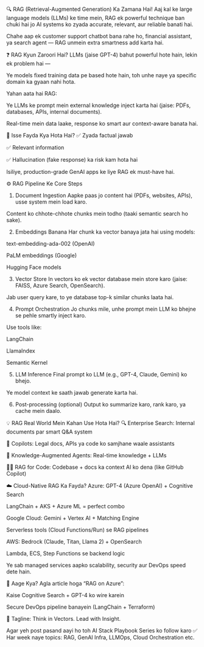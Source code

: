 🔍 RAG (Retrieval-Augmented Generation) Ka Zamana Hai!
Aaj kal ke large language models (LLMs) ke time mein, RAG ek powerful technique ban chuki hai jo AI systems ko zyada accurate, relevant, aur reliable banati hai.

Chahe aap ek customer support chatbot bana rahe ho, financial assistant, ya search agent — RAG unmein extra smartness add karta hai.

❓ RAG Kyun Zaroori Hai?
LLMs (jaise GPT-4) bahut powerful hote hain, lekin ek problem hai —

Ye models fixed training data pe based hote hain, toh unhe naye ya specific domain ka gyaan nahi hota.

Yahan aata hai RAG:

Ye LLMs ke prompt mein external knowledge inject karta hai (jaise: PDFs, databases, APIs, internal documents).

Real-time mein data laake, response ko smart aur context-aware banata hai.

🧠 Isse Fayda Kya Hota Hai?
✅ Zyada factual jawab

✅ Relevant information

✅ Hallucination (fake response) ka risk kam hota hai

Isiliye, production-grade GenAI apps ke liye RAG ek must-have hai.

⚙️ RAG Pipeline Ke Core Steps
1. Document Ingestion
Aapke paas jo content hai (PDFs, websites, APIs), usse system mein load karo.

Content ko chhote-chhote chunks mein todho (taaki semantic search ho sake).

2. Embeddings Banana
Har chunk ka vector banaya jata hai using models:

text-embedding-ada-002 (OpenAI)

PaLM embeddings (Google)

Hugging Face models

3. Vector Store
In vectors ko ek vector database mein store karo (jaise: FAISS, Azure Search, OpenSearch).

Jab user query kare, to ye database top-k similar chunks laata hai.

4. Prompt Orchestration
Jo chunks mile, unhe prompt mein LLM ko bhejne se pehle smartly inject karo.

Use tools like:

LangChain

LlamaIndex

Semantic Kernel

5. LLM Inference
Final prompt ko LLM (e.g., GPT-4, Claude, Gemini) ko bhejo.

Ye model context ke saath jawab generate karta hai.

6. Post-processing (optional)
Output ko summarize karo, rank karo, ya cache mein daalo.

💡 RAG Real World Mein Kahan Use Hota Hai?
🔍 Enterprise Search: Internal documents par smart Q&A system

🤖 Copilots: Legal docs, APIs ya code ko samjhane waale assistants

🧠 Knowledge-Augmented Agents: Real-time knowledge + LLMs

👨‍💻 RAG for Code: Codebase + docs ka context AI ko dena (like GitHub Copilot)

☁️ Cloud-Native RAG Ka Fayda?
Azure:
GPT-4 (Azure OpenAI) + Cognitive Search

LangChain + AKS + Azure ML = perfect combo

Google Cloud:
Gemini + Vertex AI + Matching Engine

Serverless tools (Cloud Functions/Run) se RAG pipelines

AWS:
Bedrock (Claude, Titan, Llama 2) + OpenSearch

Lambda, ECS, Step Functions se backend logic

Ye sab managed services aapko scalability, security aur DevOps speed dete hain.

🔮 Aage Kya?
Agla article hoga “RAG on Azure”:

Kaise Cognitive Search + GPT-4 ko wire karein

Secure DevOps pipeline banayein (LangChain + Terraform)

🚀 Tagline:
Think in Vectors. Lead with Insight.

Agar yeh post pasand aayi ho toh AI Stack Playbook Series ko follow karo ✅
Har week naye topics: RAG, GenAI Infra, LLMOps, Cloud Orchestration etc.

